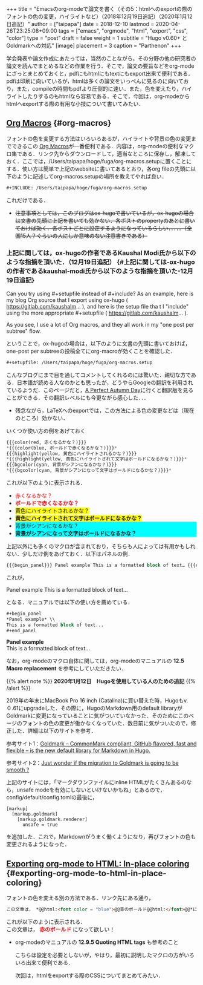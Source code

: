+++
title = "Emacsのorg-modeで論文を書く（その5：htmlへのexportの際のフォントの色の変更，ハイライトなど）（2018年12月19日追記）（2020年1月12日追記）"
author = ["taipapa"]
date = 2018-12-10
lastmod = 2020-04-26T23:25:08+09:00
tags = ["emacs", "orgmode", "html", "export", "css", "color"]
type = "post"
draft = false
weight = 1
subtitle = "Hugo v0.60+ とGoldmarkへの対応"
[image]
  placement = 3
  caption = "Parthenon"
+++

学会発表や論文作成にあたっては，当然のことながら，その分野の他の研究者の論文を読んでまとめるなどの作業を行う．そこで，論文の要旨などをorg-modeにざっとまとめておくと，pdfにもhtmlにもtextにもexport出来て便利である．pdfは印刷に向いているが，htmlは多くの論文をいっぺんに見るのに向いており，また，compileの時間もpdfより圧倒的に速い．また，色を変えたり，ハイライトしたりするのもhtmlなら容易である．そこで，今回は，org-modeからhtmlへexportする際の有用な小技について書いてみたい．


## [Org Macros](https://github.com/fniessen/org-macros) {#org-macros}

フォントの色を変更する方法はいろいろあるが，ハイライトや背景の色の変更までできるこの [Org Macros](https://github.com/fniessen/org-macros)が一番便利である．内容は，org-modeの便利なマクロ集である．リンク先からダウンロードして，適当なところに保存し，解凍しておく．ここでは，/Users/taipapa/hoge/fuga/org-macros.setupに置くことにする．使い方は簡単で上記のwebsiteに書いてあるとおり，各org fileの先頭に以下のように記述してorg-macros.setupの場所を教えてやれば良い．

```lisp
#+INCLUDE: /Users/taipapa/hoge/fuga/org-macros.setup
```

これだけである．

-   ~~注意事項としては，このブログはox-hugoで書いているが，ox-hugoの場合は文書の先頭に上記を書いても効かない．各ポストのpropertyのあとに書いておけば効く．各ポストごとに設定するようになっているらしい．．．．．（全国15人？ぐらいの人にしか意味のない注意書きである）~~


### 上記に関しては，ox-hugoの作者であるKaushal Modi氏から以下のような指摘を頂いた．（12月19日追記） {#上記に関しては-ox-hugoの作者であるkaushal-modi氏から以下のような指摘を頂いた-12月19日追記}

<div class="panel">
  <div></div>

Can you try using #+setupfile instead of #+include? As an example, here is my blog Org source that I export using ox-hugo ( <https://gitlab.com/kaushalm>... ), and here is the setup file tha t I "include" using the more appropriate #+setupfile ( <https://gitlab.com/kaushalm>... ).

As you see, I use a lot of Org macros, and they all work in my "one post per subtree" flow.

</div>

ということで，ox-hugoの場合は，以下のように文書の先頭に書いておけば，one-post per subtreeの投稿全てにorg-macroが効くことを確認した．

```lisp
#+setupfile: /Users/taipapa/hoge/fuga/org-macros.setup
```

こんなブログにまで目を通してコメントしてくれるのには驚いた．親切な方である．日本語が読める人なのかとも思ったが，どうやらGoogleの翻訳を利用されているようだ．このページだと，[A Perfect Autumn Day](https://translate.google.com/translate?depth=1&sl=auto&sp=nmt4&tl=en&u=https://taipapamotohus.com/post/html%5Fexport/&xid=17259,1500004,15700019,15700124,15700149,15700186,15700190,15700201,15700237,15700242#comment-4245099680)に行くと翻訳版を見ることができる．その翻訳レベルにも今更ながら感心した．．．

-   残念ながら，LaTeXへのexportでは，この方法による色の変更などは（現在のところ）効かない．

いくつか使い方の例をあげておく

```lisp
{{{color(red, 赤くなるかな？)}}}
*{{{color(blue, ボールドで赤くなるかな？)}}}*
{{{highlight(yellow, 黄色にハイライトされるかな？)}}}
*{{{highlight(yellow, 黄色にハイライトされて文字はボールドになるかな？)}}}*
{{{bgcolor(cyan, 背景がシアンになるかな？)}}}
*{{{bgcolor(cyan, 背景がシアンになって文字はボールドになるかな？)}}}*
```

これが以下のように表示される．

-   <span style="color: red"> 赤くなるかな？</span>
-   **<span style="color: red"> ボールドで赤くなるかな？</span>**
-   <span style="background-color: yellow;"> 黄色にハイライトされるかな？</span>
-   **<span style="background-color: yellow;"> 黄色にハイライトされて文字はボールドになるかな？</span>**
-   <div style="background-color: cyan;"> 背景がシアンになるかな？</div>
-   **<div style="background-color: cyan;"> 背景がシアンになって文字はボールドになるかな？</div>**

上記以外にも多くのマクロが含まれており，そちらも人によっては有用かもしれない．少しだけ例をあげておく．以下はパネルの例．

```lisp
{{{begin_panel}}} Panel example This is a formatted block of text… {{{end_panel}}}
```

これが，
<div class="panel"><p> Panel example This is a formatted block of text… </p></div>
となる．マニュアルでは以下の使い方を薦めている．

```lisp
#+begin_panel
*Panel example* \\
This is a formatted block of text...
#+end_panel
```

<div class="panel">
  <div></div>

**Panel example** <br />
This is a formatted block of text...

</div>

なお，org-modeのマクロ自体に関しては，org-modeのマニュアルの **12.5 Macro replacement** を参考にしていただきたい．

{{% alert note %}}
**2020年1月12日　Hugoを使用している人のための追記**
{{% /alert %}}

2019年の年末にMacBook Pro 16 inch (Catalina)に買い替えた時，Hugoもv.０.61にupgradeした．その際に，HugoのMarkdown用のdefault libraryがGoldmarkに変更になっていることに気がついていなかった．そのためにこのページのフォントの色の変更が働かなくなっていた．数日前に気がついたので，修正した．詳細は以下のサイトを参考．

参考サイト1：[Goldmark – CommonMark compliant, GitHub flavored, fast and flexible – is the new default library for Markdown in Hugo.](https://gohugo.io/news/0.60.0-relnotes/)

参考サイト2：[Just wonder if the migration to Goldmark is going to be smooth ?](https://discourse.gohugo.io/t/ox-hugo-go-org/21254/7)

上記のサイトには，「マークダウンファイルにinline HTMLがたくさんあるのなら，unsafe modeを有効にしないといけないかもね」とあるので，config/default/config.tomlの最後に，

```nil
[markup]
  [markup.goldmark]
    [markup.goldmark.renderer]
      unsafe = true
```

を追加した．これで，Markdownがうまく働くようになり，再びフォントの色も変更されるようになった．


## [Exporting org-mode to HTML: In-place coloring](https://stackoverflow.com/questions/21340380/exporting-org-mode-to-html-in-place-coloring) {#exporting-org-mode-to-html-in-place-coloring}

フォントの色を変える別の方法である．リンク先にある通り，

```html
この文章は， *@@html:<font color = "blue">@@青のボールド@@html:</font>@@*になって欲しい！
```

これが以下のように表示される．<br />
この文章は， **<font color = "red">赤のボールド</font>** になって欲しい！

-   org-modeのマニュアルの **12.9.5 Quoting HTML tags** も参考のこと

    こちらは設定を必要としないが，やはり，最初に説明したマクロの方がいろいろ出来て便利である．

    次回は，htmlをexportする際のCSSについてまとめてみたい．
